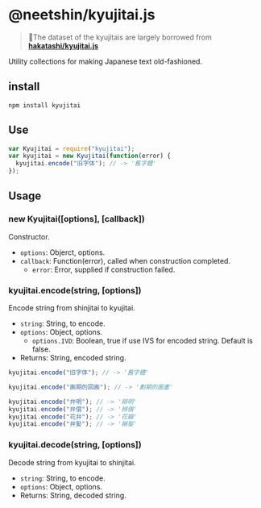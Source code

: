 # @neetshin/kyujitai.js

> 🙏The dataset of the kyujitais are largely borrowed from **[hakatashi/kyujitai.js](https://github.com/hakatashi/kyujitai.js)**

Utility collections for making Japanese text old-fashioned.

## install

    npm install kyujitai

## Use

```javascript
var Kyujitai = require("kyujitai");
var kyujitai = new Kyujitai(function(error) {
  kyujitai.encode("旧字体"); // -> '舊字體'
});
```

## Usage

### new Kyujitai([options], [callback])

Constructor.

- `options`: Objerct, options.
- `callback`: Function(error), called when construction completed.
  - `error`: Error, supplied if construction failed.

### kyujitai.encode(string, [options])

Encode string from shinjitai to kyujitai.

- `string`: String, to encode.
- `options`: Object, options.
  - `options.IVD`: Boolean, true if use IVS for encoded string. Default is false.
- Returns: String, encoded string.

```javascript
kyujitai.encode("旧字体"); // -> '舊字體'

kyujitai.encode("画期的図画"); // -> '劃期的圖畫'

kyujitai.encode("弁明"); // -> '辯明'
kyujitai.encode("弁償"); // -> '辨償'
kyujitai.encode("花弁"); // -> '花瓣'
kyujitai.encode("弁髪"); // -> '辮髮'
```

### kyujitai.decode(string, [options])

Decode string from kyujitai to shinjitai.

- `string`: String, to encode.
- `options`: Object, options.
- Returns: String, decoded string.

